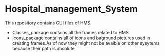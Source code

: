 # Hospital_management_System
This repository contains GUI files of HMS. 
* Classes_package
  contains all the frames related to HMS 
* Icons_package
  contains all of icons and baground pictures used in creating frames.As of now they might not be avaible on other sysytems because their path is absolute.
